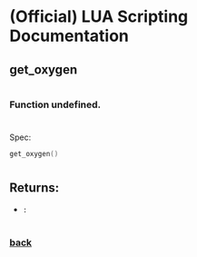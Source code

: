 
# (Official) LUA Scripting Documentation

## get_oxygen
#
### Function undefined.
#
Spec:
```lua
get_oxygen()
```
#  

## Returns:
- `:` 
#
### [back](../other)
